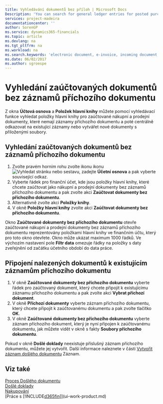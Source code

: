 ```yaml
---
title: Vyhledávání dokumentů bez příloh | Microsoft Docs
Description: 'You can search for general ledger entries for posted purchase and sales documents that do not have incoming electronic documents, such as imported invoices.'
services: project-madeira
documentationcenter: ''
author: SorenGP
ms.service: dynamics365-financials
ms.topic: article
ms.devlang: na
ms.tgt_pltfrm: na
ms.workload: na
ms.search.keywords: 'electronic document, e-invoice, incoming document, OCR, ecommerce, document exchange, import invoice'
ms.date: 06/02/2017
ms.author: sgroespe
---
```

# <a name="find-posted-documents-without-incoming-document-records"></a>Vyhledání zaúčtovaných dokumentů bez záznamů příchozího dokumentu
Z okna **Účtová osnova** a **Položek hlavní knihy** můžete pomocí vyhledávací funkce vyhledat položky hlavní knihy pro zaúčtované nákupní a prodejní dokumenty, které nemají záznamy příchozího dokumentu a poté centrálně odkazovat na existující záznamy nebo vytvářet nové dokumenty s přiloženými soubory.

## <a name="to-find-posted-documents-without-incoming-document-records"></a>Vyhledání zaúčtovaných dokumentů bez záznamů příchozího dokumentu
1. Zvolte pravém horním rohu zvolte ikonu ikonu ![Vyhledat stránku nebo sestavu](media/ui-search/search_small.png ""), zadejte **Účetní osnova** a pak vyberte související odkaz.
2. Vyberte řádek pro finanční účet, kde jsou položky hlavní knihy, které chcete zaúčtovat jako nákupní a prodejní dokumenty bez záznamů příchozího dokumentu a pak zvolte akci **Zaúčtovat dokumenty bez příchozího dokumentu**.
3. Alternativně zvolte akci **Položky knihy**.
4. V okně **Položky hlavní knihy** zvolte akci **Zaúčtovat dokumenty bez příchozího dokumentu**.

Okno **Zaúčtované dokumenty bez příchozího dokumentu** otevře zaúčtované nákupní a prodejní dokumenty bez záznamů příchozího dokumentu reprezentovány položkami hlavní knihy ve finančním účtu, který pro toto okno otevřete. Okno může ukázat maximum 1000 řádků. Ve výchozím nastavení pole **Filtr data** omezuje řádky na položky s daty zveřejnění od začátku účetního období do data práce.

## <a name="to-connect-found-documents-to-existing-incoming-document-records"></a>Připojení nalezených dokumentů k existujícím záznamům příchozího dokumentu
1. V okně **Zaúčtované dokumenty bez příchozího dokumentu** vyberte řádek pro zaúčtovaný dokument, který chcete připojit k existujícímu záznamu příchozího dokumentu a pak zvolte akci **Vybrat příchozí dokument**.
2. V okně **Příchozí dokumenty** vyberte záznam příchozího dokumentu, který chcete připojit k zaúčtovanému dokumentu a pak zvolte tlačítko **OK**.
3. V okně **Zaúčtované dokumenty bez příchozího dokumentu** vyberte záznam příchozího dokument, který je nyní připojen k zaúčtovanému dokumentu, jak můžete vidět v okně s fakty **Soubory příchozího dokumentu**.

Pokud v okně **Došlé doklady** neexistuje příslušný záznam příchozího dokumentu, můžete jej vytvořit. Další informace naleznete v části [Vytvořit záznam došlého dokumentu](across-how-create-income-document-records.md) Záznam.

## <a name="see-also"></a>Viz také
[Proces Došlého dokumentu](across-process-income-documents.md)  
[Došlé doklady](across-income-documents.md)  
[Nakupování](purchasing-manage-purchasing.md)  
[Práce s [!INCLUDE[d365fin](includes/d365fin_md.md)]](ui-work-product.md)
